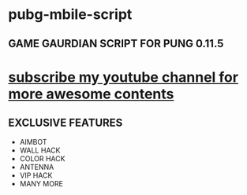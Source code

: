 # pubg-mbile-script

## GAME GAURDIAN SCRIPT FOR PUNG 0.11.5
# <a href="bit.ly/sidtubesub" >subscribe my youtube channel for more awesome contents </a>

## EXCLUSIVE FEATURES

* AIMBOT
* WALL HACK
* COLOR HACK
* ANTENNA 
* VIP HACK
* MANY MORE
